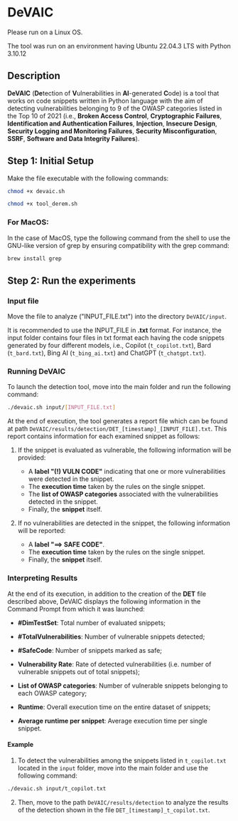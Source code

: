 # DeVAIC

Please run on a Linux OS. 

The tool was run on an environment having Ubuntu 22.04.3 LTS with Python 3.10.12


## Description

**DeVAIC** (**De**tection of **V**ulnerabilities  in **AI**-generated **C**ode) is a tool that works on code snippets written in Python language with the aim of detecting vulnerabilities belonging to 9 of the OWASP categories listed in the Top 10 of 2021 (i.e., **Broken Access Control**, **Cryptographic Failures**, **Identification and Authentication Failures**, **Injection**, **Insecure Design**, **Security Logging and Monitoring Failures**, **Security Misconfiguration**, **SSRF**, **Software and Data Integrity Failures**).


## Step 1: Initial Setup

Make the file executable with the following commands:

```bash
chmod +x devaic.sh

chmod +x tool_derem.sh
```

### For MacOS:

In the case of MacOS, type the following command from the shell to use the GNU-like version of grep by ensuring compatibility with the grep command:

```bash
brew install grep
```


## Step 2: Run the experiments

### Input file

Move the file to analyze ("INPUT_FILE.txt") into the directory ``DeVAIC/input``.

It is recommended to use the INPUT_FILE in **.txt** format. For instance, the input folder contains four files in txt format each having the code snippets generated by four different models, i.e., Copilot (``t_copilot.txt``), Bard (``t_bard.txt``), Bing AI (``t_bing_ai.txt``) and ChatGPT (``t_chatgpt.txt``).


### Running DeVAIC 

To launch the detection tool, move into the main folder and run the following command:

```bash
./devaic.sh input/[INPUT_FILE.txt]
```

At the end of execution, the tool generates a report file which can be found at path ``DeVAIC/results/detection/DET_[timestamp]_[INPUT_FILE].txt``. This report contains information for each examined snippet as follows:

1. If the snippet is evaluated as vulnerable, the following information will be provided:
   - A **label "(!) VULN CODE"** indicating that one or more vulnerabilities were detected in the snippet.
   - The **execution time** taken by the rules on the single snippet.
   - The **list of OWASP categories** associated with the vulnerabilities detected in the snippet.
   - Finally, the **snippet** itself.

2. If no vulnerabilities are detected in the snippet, the following information will be reported:
   - A **label "==> SAFE CODE"**.
   - The **execution time** taken by the rules on the single snippet.
   - Finally, the **snippet** itself.


### Interpreting Results

At the end of its execution, in addition to the creation of the **DET** file described above, DeVAIC displays the following information in the Command Prompt from which it was launched:

* **\#DimTestSet**: Total number of evaluated snippets;

* **\#TotalVulnerabilities**: Number of vulnerable snippets detected;

* **\#SafeCode**: Number of snippets marked as safe;

* **Vulnerability Rate**: Rate of detected vulnerabilities (i.e. number of vulnerable snippets out of total snippets);

* **List of OWASP categories**: Number of vulnerable snippets belonging to each OWASP category;

* **Runtime**: Overall execution time on the entire dataset of snippets;

* **Average runtime per snippet**: Average execution time per single snippet.



#### Example 

1. To detect the vulnerabilities among the snippets listed in ``t_copilot.txt`` located in the ``input`` folder, move into the main folder and use the following command:
```bash
./devaic.sh input/t_copilot.txt
```

2. Then, move to the path ``DeVAIC/results/detection`` to analyze the results of the detection shown in the file ``DET_[timestamp]_t_copilot.txt``.
